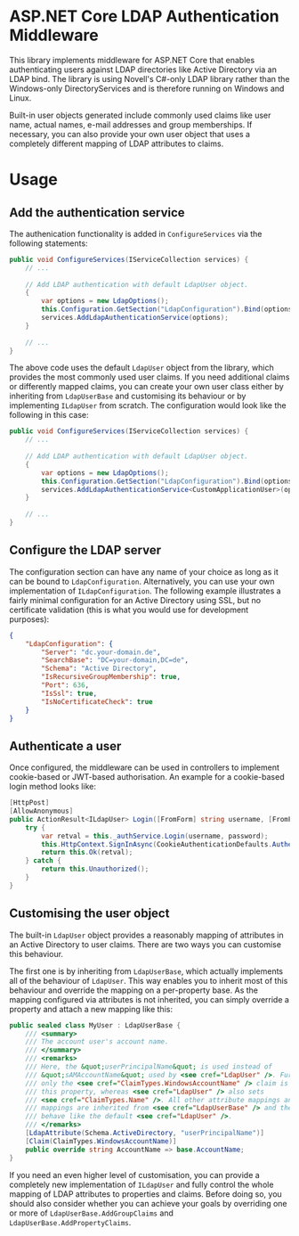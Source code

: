 # ASP.NET Core LDAP Authentication Middleware
This library implements middleware for ASP.NET Core that enables authenticating users against LDAP directories like Active Directory via an LDAP bind. The library is using Novell's C#-only LDAP library rather than the Windows-only DirectoryServices and is therefore running on Windows and Linux.

Built-in user objects generated include commonly used claims like user name, actual names, e-mail addresses and group memberships. If necessary, you can also provide your own user object that uses a completely different mapping of LDAP attributes to claims.


# Usage
## Add the authentication service
The authenication functionality is added in `ConfigureServices` via the following statements:

```C#
public void ConfigureServices(IServiceCollection services) {
    // ...
    
    // Add LDAP authentication with default LdapUser object.
    {
        var options = new LdapOptions();
        this.Configuration.GetSection("LdapConfiguration").Bind(options);
        services.AddLdapAuthenticationService(options);
    }
    
    // ...
}
```

The above code uses the default `LdapUser` object from the library, which provides the most commonly used user claims. If you need additional claims or differently mapped claims, you can create your own user class either by inheriting from `LdapUserBase` and customising its behaviour or by implementing `ILdapUser` from scratch. The configuration would look like the following in this case:

```C#
public void ConfigureServices(IServiceCollection services) {
    // ...
    
    // Add LDAP authentication with default LdapUser object.
    {
        var options = new LdapOptions();
        this.Configuration.GetSection("LdapConfiguration").Bind(options);
        services.AddLdapAuthenticationService<CustomApplicationUser>(options);
    }
    
    // ...
}
```

## Configure the LDAP server
The configuration section can have any name of your choice as long as it can be bound to `LdapConfiguration`. Alternatively, you can use your own implementation of `ILdapConfiguration`. The following example illustrates a fairly minimal configuration for an Active Directory using SSL, but no certificate validation (this is what you would use for development purposes):

```JSON
{
    "LdapConfiguration": {
        "Server": "dc.your-domain.de",
        "SearchBase": "DC=your-domain,DC=de",
        "Schema": "Active Directory",
        "IsRecursiveGroupMembership": true,
        "Port": 636,
        "IsSsl": true,
        "IsNoCertificateCheck": true
    }
}
```

## Authenticate a user
Once configured, the middleware can be used in controllers to implement cookie-based or JWT-based authorisation. An example for a cookie-based login method looks like:
```C#
[HttpPost]
[AllowAnonymous]
public ActionResult<ILdapUser> Login([FromForm] string username, [FromForm] string password) {
    try {
        var retval = this._authService.Login(username, password);
        this.HttpContext.SignInAsync(CookieAuthenticationDefaults.AuthenticationScheme, retval.ToClaimsPrincipal());
        return this.Ok(retval);
    } catch {
        return this.Unauthorized();
    }
}
```

## Customising the user object
The built-in `LdapUser` object provides a reasonably mapping of attributes in an Active Directory to user claims. There are two ways you can customise this behaviour.

The first one is by inheriting from `LdapUserBase`, which actually implements all of the behaviour of `LdapUser`. This way enables you to inherit most of this behaviour and override the mapping on a per-property base. As the mapping configured via attributes is not inherited, you can simply override a property and attach a new mapping like this:

```C#
public sealed class MyUser : LdapUserBase {
    /// <summary>
    /// The account user's account name.
    /// </summary>
    /// <remarks>
    /// Here, the &quot;userPrincipalName&quot; is used instead of
    /// &quot;sAMAccountName&quot; used by <see cref="LdapUser" />. Furthermore,
    /// only the <see cref="ClaimTypes.WindowsAccountName" /> claim is set to
    /// this property, whereas <see cref="LdapUser" /> also sets
    /// <see cref="ClaimTypes.Name" />. All other attribute mappings and claim
    /// mappings are inherited from <see cref="LdapUserBase" /> and therefore
    /// behave like the default <see cref="LdapUser" />.
    /// </remarks>
    [LdapAttribute(Schema.ActiveDirectory, "userPrincipalName")]
    [Claim(ClaimTypes.WindowsAccountName)]
    public override string AccountName => base.AccountName;
}
```

If you need an even higher level of customisation, you can provide a completely new implementation of `ILdapUser` and fully control the whole mapping of LDAP attributes to properties and claims. Before doing so, you should also consider whether you can achieve your goals by overriding one or more of `LdapUserBase.AddGroupClaims` and `LdapUserBase.AddPropertyClaims`.
